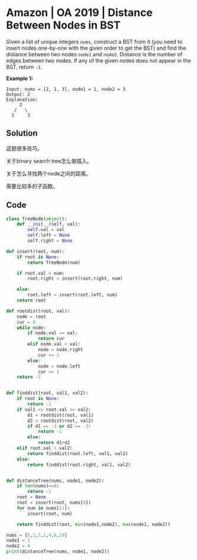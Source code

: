 # Amazon | OA 2019 | Distance Between Nodes in BST

Given a list of unique integers `nums`, construct a BST from it (you need to insert nodes one-by-one with the given order to get the BST) and find the distance between two nodes `node1` and `node2`. Distance is the number of edges between two nodes. If any of the given nodes does not appear in the BST, return `-1`.



**Example 1:**



```
Input: nums = [2, 1, 3], node1 = 1, node2 = 3
Output: 2
Explanation:
     2
   /   \
  1     3
```

## Solution

这题很多技巧。

关于binary search tree怎么做插入。

关于怎么寻找两个node之间的距离。

需要比较多的子函数。



## Code

```python
class TreeNode(object):
    def __init__(self, val):
        self.val = val
        self.left = None
        self.right = None

def insert(root, num):
    if root is None:
        return TreeNode(num)

    if root.val < num:
        root.right = insert(root.right, num)

    else:
        root.left = insert(root.left, num)
    return root

def rootdist(root, val):
    node = root
    cur = 0
    while node:
        if node.val == val:
            return cur
        elif node.val < val:
            node = node.right
            cur += 1
        else:
            node = node.left
            cur += 1
    return -1


def finddist(root, val1, val2):
    if root is None:
        return -1
    if val1 <= root.val <= val2:
        d1 = rootdist(root, val1)
        d2 = rootdist(root, val2)
        if d1 == -1 or d2 == -1:
            return -1
        else:
            return d1+d2
    elif root.val > val2:
        return finddist(root.left, val1, val2)
    else:
        return finddist(root.right, val1, val2)


def distanceTree(nums, node1, node2):
    if len(nums)==0:
        return -1
    root = None
    root = insert(root, nums[0])
    for num in nums[1:]:
        insert(root, num)

    return finddist(root, min(node1,node2), max(node1, node2))

nums = [5,2,7,1,4,6,10]
node1 = 1
node2 = 4
print(distanceTree(nums, node1, node2))
```

